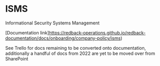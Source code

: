 # ISMS

Informational Security Systems Management

[Documentation link]https://redback-operations.github.io/redback-documentation/docs/onboarding/company-policy/isms)


See Trello for docs remaining to be converted onto documentation, additionally a handful of docs from 2022 are yet to be moved over from SharePoint